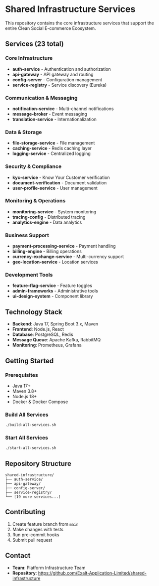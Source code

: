 # Shared Infrastructure Services

This repository contains the core infrastructure services that support the entire Clean Social E-commerce Ecosystem.

## Services (23 total)

### Core Infrastructure
- **auth-service** - Authentication and authorization
- **api-gateway** - API gateway and routing
- **config-server** - Configuration management
- **service-registry** - Service discovery (Eureka)

### Communication & Messaging
- **notification-service** - Multi-channel notifications
- **message-broker** - Event messaging
- **translation-service** - Internationalization

### Data & Storage
- **file-storage-service** - File management
- **caching-service** - Redis caching layer
- **logging-service** - Centralized logging

### Security & Compliance
- **kyc-service** - Know Your Customer verification
- **document-verification** - Document validation
- **user-profile-service** - User management

### Monitoring & Operations
- **monitoring-service** - System monitoring
- **tracing-config** - Distributed tracing
- **analytics-engine** - Data analytics

### Business Support
- **payment-processing-service** - Payment handling
- **billing-engine** - Billing operations
- **currency-exchange-service** - Multi-currency support
- **geo-location-service** - Location services

### Development Tools
- **feature-flag-service** - Feature toggles
- **admin-frameworks** - Administrative tools
- **ui-design-system** - Component library

## Technology Stack
- **Backend**: Java 17, Spring Boot 3.x, Maven
- **Frontend**: Node.js, React
- **Database**: PostgreSQL, Redis
- **Message Queue**: Apache Kafka, RabbitMQ
- **Monitoring**: Prometheus, Grafana

## Getting Started

### Prerequisites
- Java 17+
- Maven 3.8+
- Node.js 18+
- Docker & Docker Compose

### Build All Services
```bash
./build-all-services.sh
```

### Start All Services
```bash
./start-all-services.sh
```

## Repository Structure
```
shared-infrastructure/
├── auth-service/
├── api-gateway/
├── config-server/
├── service-registry/
└── [19 more services...]
```

## Contributing
1. Create feature branch from `main`
2. Make changes with tests
3. Run pre-commit hooks
4. Submit pull request

## Contact
- **Team**: Platform Infrastructure Team
- **Repository**: https://github.com/Exalt-Application-Limited/shared-infrastructure